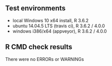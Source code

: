 ## Test environments 
* local Windows 10 x64 install, R 3.6.2
* ubuntu 14.04.5 LTS (travis ci), R 3.6.2 / 4.0.0
* windows i386/x64 (appveyor), R 3.6.2 / 4.0.0

## R CMD check results
There were no ERRORs or WARNINGs
